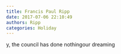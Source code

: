 ```yaml
---
title: Francis Paul Ripp
date: 2017-07-06 22:10:49
authors: Ripp
categories: Holiday
---
```


 y, the council has done nothingour dreaming